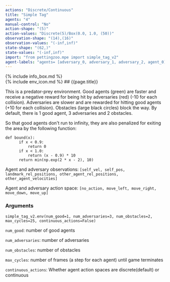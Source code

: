```yaml
---
actions: "Discrete/Continuous"
title: "Simple Tag"
agents: "4"
manual-control: "No"
action-shape: "(5)"
action-values: "Discrete(5)/Box(0.0, 1.0, (50))"
observation-shape: "(14),(16)"
observation-values: "(-inf,inf)"
state-shape: "(62,)"
state-values: "(-inf,inf)"
import: "from pettingzoo.mpe import simple_tag_v2"
agent-labels: "agents= [adversary_0, adversary_1, adversary_2, agent_0]"
---
```

<div class="docu-info" markdown="1">
{% include info_box.md %}
</div>

<div class="docu-content" markdown="1">
<div class="appear_big" markdown="1">
{% include env_icon.md %}
## {{page.title}}
</div>




This is a predator-prey environment. Good agents (green) are faster and receive a negative reward for being hit by adversaries (red) (-10 for each collision). Adversaries are slower and are rewarded for hitting good agents (+10 for each collision). Obstacles (large black circles) block the way. By default, there is 1 good agent, 3 adversaries and 2 obstacles.

So that good agents don't run to infinity, they are also penalized for exiting the area by the following function:

```
def bound(x):
      if x < 0.9:
          return 0
      if x < 1.0:
          return (x - 0.9) * 10
      return min(np.exp(2 * x - 2), 10)
```

Agent and adversary observations: `[self_vel, self_pos, landmark_rel_positions, other_agent_rel_positions, other_agent_velocities]`

Agent and adversary action space: `[no_action, move_left, move_right, move_down, move_up]`

### Arguments

```
simple_tag_v2.env(num_good=1, num_adversaries=3, num_obstacles=2, max_cycles=25, continuous_actions=False)
```



`num_good`:  number of good agents

`num_adversaries`:  number of adversaries

`num_obstacles`:  number of obstacles

`max_cycles`:  number of frames (a step for each agent) until game terminates

`continuous_actions`: Whether agent action spaces are discrete(default) or continuous

</div>